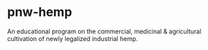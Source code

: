 # pnw-hemp
An educational program on the commercial, medicinal &amp; agricultural cultivation of newly legalized industrial hemp. 
